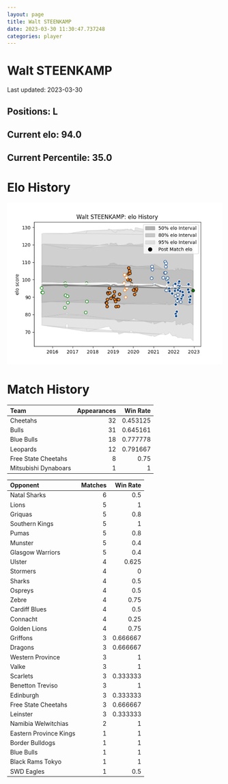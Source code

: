 ```yaml
---  
layout: page  
title: Walt STEENKAMP  
date: 2023-03-30 11:30:47.737248  
categories: player  
---
```

# Walt STEENKAMP


Last updated: 2023-03-30
## Positions: L

## Current elo: 94.0

## Current Percentile: 35.0

# Elo History


![elo history](history_WaltSTEENKAMP.png)
# Match History


| Team                 |   Appearances |   Win Rate |
|:---------------------|--------------:|-----------:|
| Cheetahs             |            32 |   0.453125 |
| Bulls                |            31 |   0.645161 |
| Blue Bulls           |            18 |   0.777778 |
| Leopards             |            12 |   0.791667 |
| Free State Cheetahs  |             8 |   0.75     |
| Mitsubishi Dynaboars |             1 |   1        |

| Opponent               |   Matches |   Win Rate |
|:-----------------------|----------:|-----------:|
| Natal Sharks           |         6 |   0.5      |
| Lions                  |         5 |   1        |
| Griquas                |         5 |   0.8      |
| Southern Kings         |         5 |   1        |
| Pumas                  |         5 |   0.8      |
| Munster                |         5 |   0.4      |
| Glasgow Warriors       |         5 |   0.4      |
| Ulster                 |         4 |   0.625    |
| Stormers               |         4 |   0        |
| Sharks                 |         4 |   0.5      |
| Ospreys                |         4 |   0.5      |
| Zebre                  |         4 |   0.75     |
| Cardiff Blues          |         4 |   0.5      |
| Connacht               |         4 |   0.25     |
| Golden Lions           |         4 |   0.75     |
| Griffons               |         3 |   0.666667 |
| Dragons                |         3 |   0.666667 |
| Western Province       |         3 |   1        |
| Valke                  |         3 |   1        |
| Scarlets               |         3 |   0.333333 |
| Benetton Treviso       |         3 |   1        |
| Edinburgh              |         3 |   0.333333 |
| Free State Cheetahs    |         3 |   0.666667 |
| Leinster               |         3 |   0.333333 |
| Namibia Welwitchias    |         2 |   1        |
| Eastern Province Kings |         1 |   1        |
| Border Bulldogs        |         1 |   1        |
| Blue Bulls             |         1 |   1        |
| Black Rams Tokyo       |         1 |   1        |
| SWD Eagles             |         1 |   0.5      |